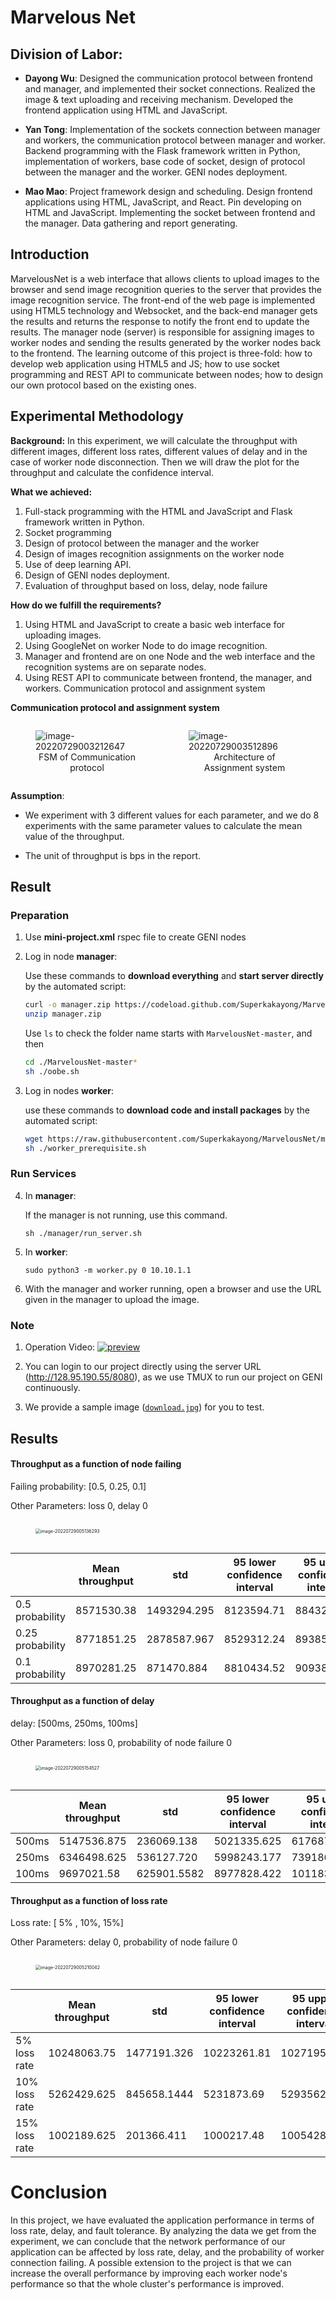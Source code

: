 # Marvelous Net
## Division of Labor:

- **Dayong Wu**: Designed the communication protocol between frontend and manager, and implemented their socket connections. Realized the image & text uploading and receiving mechanism. Developed the frontend application using HTML and JavaScript.

- **Yan Tong**: Implementation of the sockets connection between manager and workers, the communication protocol between manager and worker. Backend programming with the Flask framework written in Python, implementation of workers, base code of socket, design of protocol between the manager and the worker. GENI nodes deployment.

- **Mao Mao**: Project framework design and scheduling. Design frontend applications using HTML, JavaScript, and React. Pin developing on HTML and JavaScript. Implementing the socket between frontend and the manager. Data gathering and report generating.

## Introduction

MarvelousNet is a web interface that allows clients to upload images to the browser and send image recognition queries to the server that provides the image recognition service. The front-end of the web page is implemented using HTML5 technology and Websocket, and the back-end manager gets the results and returns the response to notify the front end to update the results. The manager node (server) is responsible for assigning images to worker nodes and sending the results generated by the worker nodes back to the frontend. The learning outcome of this project is three-fold: how to develop web application using HTML5 and JS; how to use socket programming and REST API to communicate between nodes; how to design our own protocol based on the existing ones.

## Experimental Methodology

**Background:**
In this experiment, we will calculate the throughput with different images, different loss rates, different values of delay and in the case of worker node disconnection. Then we will draw the plot for the throughput and calculate the confidence interval.

**What we achieved:**
1. Full-stack programming with the HTML and JavaScript and Flask framework written in Python.
2. Socket programming 
3. Design of protocol between the manager and the worker 
4. Design of images recognition assignments on the worker node 
5. Use of deep learning API. 
6. Design of GENI nodes deployment. 
7. Evaluation of throughput based on loss, delay, node failure

**How do we fulfill the requirements?**
1. Using HTML and JavaScript to create a basic web interface for uploading images.
2. Using GoogleNet on worker Node to do image recognition.
3. Manager and frontend are on one Node and the web interface and the recognition systems are on separate nodes.
4. Using REST API to communicate between frontend, the manager, and workers.
Communication protocol and assignment system

**Communication protocol and assignment system**

<div style="display: flex">
<figure>
    <img src="README.sources/fsm.png" alt="image-20220729003212647"/>
    <figcaption style="text-align: center;">FSM of Communication protocol</figcaption>
</figure>
<figure>
    <img src="README.sources/architecture.png" alt="image-20220729003512896"/>
    <figcaption style="text-align: center;">Architecture of Assignment system</figcaption>
</figure>
</div>

**Assumption**:

- We experiment with 3 different values for each parameter, and we do 8 experiments with the same parameter values to calculate the mean value of the throughput.

- The unit of throughput is bps in the report.

## Result

### Preparation

1. Use **mini-project.xml** rspec file to create GENI nodes    
2. Log in node **manager**:

   Use these commands to **download everything** and **start server directly** by the automated script:

   ```bash
   curl -o manager.zip https://codeload.github.com/Superkakayong/MarvelousNet/zip/refs/heads/master
   unzip manager.zip
   ```

   Use `ls` to check the folder name starts with `MarvelousNet-master`, and then

   ```bash
   cd ./MarvelousNet-master*
   sh ./oobe.sh
   ```

3. Log in nodes **worker**:   
   
   use these commands to **download code and install packages** by the automated script:
   
   ```bash
   wget https://raw.githubusercontent.com/Superkakayong/MarvelousNet/master/worker/worker_prerequisite.sh
   sh ./worker_prerequisite.sh
   ```

### Run Services

4. In **manager**:

   If the manager is not running, use this command.

   `sh ./manager/run_server.sh`    
5. In **worker**:

   `sudo python3 -m worker.py 0 10.10.1.1`    

6. With the manager and worker running, open a browser and use the URL given in the manager to upload the image.   

### Note   
1. Operation Video: 
[![preview](README.sources/preview.png)](https://drive.google.com/file/d/1IKpR6r3nQ2MJrzjYgmSrdCZ8EPD-4j5E/view?usp=share_link)

2. You can login to our project directly using the server URL (http://128.95.190.55/8080), as we use TMUX to run our project on GENI continuously.

3. We provide a sample image ([`download.jpg`](./download.jpg)) for you to test.


## Results

#### Throughput as a function of node failing

Failing probability: [0.5, 0.25, 0.1]

Other Parameters: loss 0, delay 0

<div style="display: flex">
<figure>
    <img src="README.sources/fail.png" alt="image-20220729005136293" style="zoom:50%;" />
</figure>
</div>

|                 | Mean throughput | std         | 95 lower confidence interval | 95 upper confidence interval |
| --------------- | --------------- | ----------- | ---------------------------- | ---------------------------- |
| 0.5 probability | 8571530.38     | 1493294.295 | 8123594.71                  | 8843256.30                  |
| 0.25 probability | 8771851.25     | 2878587.967 | 8529312.24                  | 8938541.42                  |
| 0.1 probability | 8970281.25     | 871470.884 | 8810434.52                  | 9093854.65                  |

#### Throughput as a function of delay

delay: [500ms, 250ms, 100ms]

Other Parameters: loss 0, probability of node failure 0

<div style="display: flex">
<figure>
    <img src="README.sources/delay.png" alt="image-20220729005154527" style="zoom:50%;" />
</figure>
</div>

|       | Mean throughput | std         | 95 lower confidence interval | 95 upper confidence interval |
| ----- | --------------- | ----------- | ---------------------------- | ---------------------------- |
| 500ms | 5147536.875 | 236069.138 | 5021335.625 | 6176872.017
| 250ms | 6346498.625 | 536127.720 | 5998243.177 | 7391865.517
| 100ms | 9697021.58 | 625901.5582 | 8977828.422 | 10118324.633

#### Throughput as a function of loss rate

Loss rate: [ 5% , 10%, 15%]

Other Parameters: delay 0, probability of node failure 0

<div style="display: flex">
<figure>
    <img src="README.sources/loss.png" alt="image-20220729005210042" style="zoom:50%;" />
</figure>
</div>

|                | Mean throughput | std         | 95 lower confidence interval | 95 upper confidence interval |
| -------------- | --------------- | ----------- | ---------------------------- | ---------------------------- |
| 5% loss  rate | 10248063.75 | 1477191.326 | 10223261.81 | 10271956.25 
| 10% loss  rate | 5262429.625 | 845658.1444 | 5231873.69 | 5293562.125
| 15% loss  rate | 1002189.625 | 201366.411 | 1000217.48  | 1005428.122

# Conclusion

In this project, we have evaluated the application performance in terms of loss rate, delay, and fault tolerance. By analyzing the data we get from the experiment, we can conclude that the network performance of our application can be affected by loss rate, delay, and the probability of worker connection failing. A possible extension to the project is that we can increase the overall performance by improving each worker node's performance so that the whole cluster's performance is improved.